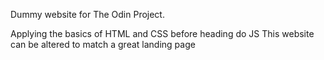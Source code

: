 Dummy website for The Odin Project.

Applying the basics of HTML and CSS before heading do JS
This website can be altered to match a great landing page
